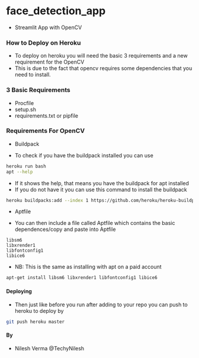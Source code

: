 # face_detection_app
+ Streamlit App with OpenCV

### How to Deploy on Heroku
+ To deploy on heroku you will need the basic 3 requirements and a new requirement for the OpenCV
+ This is due to the fact that opencv requires some dependencies that you need to install.

### 3 Basic Requirements
+ Procfile
+ setup.sh
+ requirements.txt or pipfile

### Requirements For OpenCV
+ Buildpack
 - To check if you have the buildpack installed you can use
```bash
heroku run bash
apt --help
```
 - If it shows the help, that means you have the buildpack for apt installed
 - If you do not have it you can use this command to install the buildpack
 ```bash
 heroku buildpacks:add --index 1 https://github.com/heroku/heroku-buildpack-apt
 ```

+ Aptfile
- You can then include a file called Aptfile which contains the basic dependences/copy and paste into Aptfile
```
libsm6
libxrender1
libfontconfig1
libice6
```
+ NB: This is the same as installing with apt on a paid account
```bash
apt-get install libsm6 libxrender1 libfontconfig1 libice6
```

#### Deploying
+ Then just like before you run after adding to your repo you can push to heroku to deploy by
```bash
git push heroku master
```


#### By
+ Nilesh Verma @TechyNilesh

